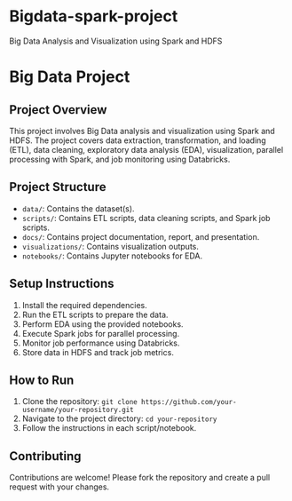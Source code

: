# Bigdata-spark-project
Big Data Analysis and Visualization using Spark and HDFS
# Big Data Project

## Project Overview
This project involves Big Data analysis and visualization using Spark and HDFS. The project covers data extraction, transformation, and loading (ETL), data cleaning, exploratory data analysis (EDA), visualization, parallel processing with Spark, and job monitoring using Databricks.

## Project Structure
- `data/`: Contains the dataset(s).
- `scripts/`: Contains ETL scripts, data cleaning scripts, and Spark job scripts.
- `docs/`: Contains project documentation, report, and presentation.
- `visualizations/`: Contains visualization outputs.
- `notebooks/`: Contains Jupyter notebooks for EDA.

## Setup Instructions
1. Install the required dependencies.
2. Run the ETL scripts to prepare the data.
3. Perform EDA using the provided notebooks.
4. Execute Spark jobs for parallel processing.
5. Monitor job performance using Databricks.
6. Store data in HDFS and track job metrics.

## How to Run
1. Clone the repository: `git clone https://github.com/your-username/your-repository.git`
2. Navigate to the project directory: `cd your-repository`
3. Follow the instructions in each script/notebook.

## Contributing
Contributions are welcome! Please fork the repository and create a pull request with your changes.
